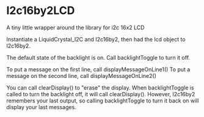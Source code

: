 # I2c16by2LCD
A tiny little wrapper around the library for i2c 16x2 LCD

Instantiate a LiquidCrystal_I2C and I2c16by2, then had the lcd object to I2c16by2.

The default state of the backlight is on.  Call backlightToggle to turn it off.

To put a message on the first line, call displayMessageOnLine1()
To put a message on the second line, call displayMessageOnLine2()

You can call clearDisplay() to "erase" the display.  When backlightToggle is called to turn the backlight
off, it will call clearDisplay().  However, I2c16by2 remembers your last output, so calling backlightToggle
to turn it back on will display your last messages.
